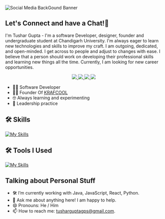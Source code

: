 ![Social Media BackGound Banner](https://github.com/user-attachments/assets/753df1ee-84ad-4149-95ef-f66287db4284)

<p align="center">
  <h2>Let's Connect and have a Chat!💬</h2>
  <p>I'm Tushar Gupta - I'm a software Developer, designer, founder and undergraduate student at Chandigarh University. I'm always eager to learn new technologies and skills to improve   my craft. I am outgoing, dedicated, and open-minded. I get across to people and adjust to changes with ease. I believe that a person should work on developing their professional skills and learning new things all the time. Currently, I am looking for new career opportunities.
</p>
<p align="center">
  <a href="https://tushar-gupta-portfolio.vercel.app">
    <img src="https://img.shields.io/badge/my_portfolio-000?style=for-the-badge&logo=ko-fi&logoColor=white" />
  </a>
  <a href="http://linkedin.com/imtushaarr">
    <img src="https://freelogopng.com/images/all_img/1656958733linkedin-logo-png.png" />
  </a>
  <a href="https://dribbble.com/imtushaarr">
    <img src="https://static.vecteezy.com/system/resources/previews/023/986/870/non_2x/dribbble-logo-dribbble-logo-transparent-dribbble-icon-transparent-free-free-png.png" />
  </a>
  <a href="http://instgram.com/imtushaarr">
    <img src="https://upload.wikimedia.org/wikipedia/commons/thumb/a/a5/Instagram_icon.png/768px-Instagram_icon.png" />
  </a>
</p>

+ 👨‍💻 Software Developer
+ 🧑‍💼 Founder Of [KRAFCOOL](https://linkedin.com/company/krafcool)
+ 🤓 Always learning and experimenting
+ 🤝 Leadership practice



## 🛠 Skills

[![My Skills](https://skillicons.dev/icons?i=html,css,javascript,java,python,nodejs,react&theme=light)]()

## 🛠 Tools I Used

[![My Skills](https://skillicons.dev/icons?i=vscode,idea,postman,mysql,firebase,androidstudio,figma,aws,vercel,git,gitlab&theme=light)]()

## Talking about Personal Stuff
+ 🛠   I’m currently working with Java, JavaScript, React, Python.
+ 💬   Ask me about anything here! I am happy to help.
+ 😄  Pronouns: He / Him
+ 📫   How to reach me: tusharguptagps@gmail.com.
